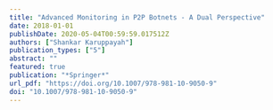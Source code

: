 ```yaml
---
title: "Advanced Monitoring in P2P Botnets - A Dual Perspective"
date: 2018-01-01
publishDate: 2020-05-04T00:59:59.017512Z
authors: ["Shankar Karuppayah"]
publication_types: ["5"]
abstract: ""
featured: true
publication: "*Springer*"
url_pdf: "https://doi.org/10.1007/978-981-10-9050-9"
doi: "10.1007/978-981-10-9050-9"
---
```



